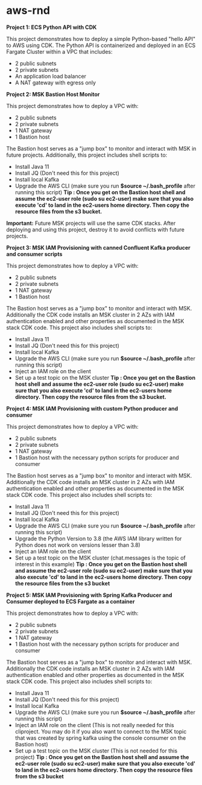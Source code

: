 # aws-rnd
**Project 1: ECS Python API with CDK**

This project demonstrates how to deploy a simple Python-based "hello API" to AWS using CDK. The Python API is containerized and deployed in an ECS Fargate Cluster within a VPC that includes:
- 2 public subnets
- 2 private subnets
- An application load balancer
- A NAT gateway with egress only

**Project 2: MSK Bastion Host Monitor**

This project demonstrates how to deploy a VPC with:
- 2 public subnets
- 2 private subnets
- 1 NAT gateway
- 1 Bastion host

The Bastion host serves as a "jump box" to monitor and interact with MSK in future projects. Additionally, this project includes shell scripts to:
- Install Java 11
- Install JQ (Don't need this for this project)
- Install local Kafka
- Upgrade the AWS CLI (make sure you run **$source ~/.bash_profile** after running this script)
**Tip : Once you get on the Bastion host shell and assume the ec2-user role (sudo su ec2-user) make sure that you also execute 'cd' to land in the ec2-users home directory. Then copy the resource files from the s3 bucket.**

**Important:** Future MSK projects will use the same CDK stacks. After deploying and using this project, destroy it to avoid conflicts with future projects.

**Project 3: MSK IAM Provisioning with canned Confluent Kafka producer and consumer scripts**

This project demonstrates how to deploy a VPC with:
- 2 public subnets
- 2 private subnets
- 1 NAT gateway
- 1 Bastion host

The Bastion host serves as a "jump box" to monitor and interact with MSK. Additionally the CDK code installs an MSK cluster in 2 AZs with IAM authentication enabled and other properties as documented in the MSK stack CDK code. This project also includes shell scripts to:
- Install Java 11
- Install JQ (Don't need this for this project)
- Install local Kafka
- Upgrade the AWS CLI (make sure you run **$source ~/.bash_profile** after running this script)
- Inject an IAM role on the client
- Set up a test topic on the MSK cluster
**Tip : Once you get on the Bastion host shell and assume the ec2-user role (sudo su ec2-user) make sure that you also execute 'cd' to land in the ec2-users home directory. Then copy the resource files from the s3 bucket.**

**Project 4: MSK IAM Provisioning with custom Python producer and consumer**

This project demonstrates how to deploy a VPC with:
- 2 public subnets
- 2 private subnets
- 1 NAT gateway
- 1 Bastion host with the necessary python scripts for producer and consumer

The Bastion host serves as a "jump box" to monitor and interact with MSK. Additionally the CDK code installs an MSK cluster in 2 AZs with IAM authentication enabled and other properties as documented in the MSK stack CDK code. This project also includes shell scripts to:
- Install Java 11
- Install JQ (Don't need this for this project)
- Install local Kafka
- Upgrade the AWS CLI (make sure you run **$source ~/.bash_profile** after running this script)
- Upgrade the Python Version to 3.8 (the AWS IAM library written for Python does not work on versions lesser than 3.8)
- Inject an IAM role on the client
- Set up a test topic on the MSK cluster (chat.messages is the topic of interest in this example)
**Tip : Once you get on the Bastion host shell and assume the ec2-user role (sudo su ec2-user) make sure that you also execute 'cd' to land in the ec2-users home directory. Then copy the resource files from the s3 bucket**

**Project 5: MSK IAM Provisioning with Spring Kafka Producer and Consumer deployed to ECS Fargate as a container**

This project demonstrates how to deploy a VPC with:
- 2 public subnets
- 2 private subnets
- 1 NAT gateway
- 1 Bastion host with the necessary python scripts for producer and consumer

The Bastion host serves as a "jump box" to monitor and interact with MSK. Additionally the CDK code installs an MSK cluster in 2 AZs with IAM authentication enabled and other properties as documented in the MSK stack CDK code. This project also includes shell scripts to:
- Install Java 11
- Install JQ (Don't need this for this project)
- Install local Kafka
- Upgrade the AWS CLI (make sure you run **$source ~/.bash_profile** after running this script)
- Inject an IAM role on the client (This is not really needed for this cliproject. You may do it if you also want to connect to the MSK topic that was created by spring kafka using the console consumer on the Bastion host)
- Set up a test topic on the MSK cluster (This is not needed for this project)
**Tip : Once you get on the Bastion host shell and assume the ec2-user role (sudo su ec2-user) make sure that you also execute 'cd' to land in the ec2-users home directory. Then copy the resource files from the s3 bucket**